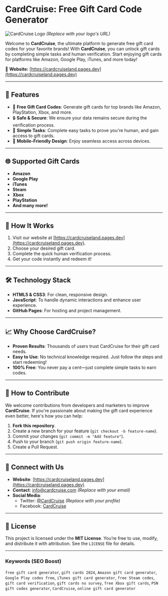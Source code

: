 
# CardCruise: Free Gift Card Code Generator

![CardCruise Logo](https://example.com/logo.png) *(Replace with your logo's URL)*

Welcome to **CardCruise**, the ultimate platform to generate free gift card codes for your favorite brands! With **CardCruise**, you can unlock gift cards by completing simple tasks and human verification. Start enjoying gift cards for platforms like Amazon, Google Play, iTunes, and more today!

🔗 **Website:** [https://cardcruiseland.pages.dev](https://cardcruiseland.pages.dev)

---

## 🚀 Features

- 🌟 **Free Gift Card Codes**: Generate gift cards for top brands like Amazon, PlayStation, Xbox, and more.
- 🔒 **Safe & Secure**: We ensure your data remains secure during the verification process.
- 🎯 **Simple Tasks**: Complete easy tasks to prove you're human, and gain access to gift cards.
- 📱 **Mobile-Friendly Design**: Enjoy seamless access across devices.

---

## 🌐 Supported Gift Cards

- **Amazon**
- **Google Play**
- **iTunes**
- **Steam**
- **Xbox**
- **PlayStation**
- **And many more!**

---

## 📖 How It Works

1. Visit our website at [https://cardcruiseland.pages.dev](https://cardcruiseland.pages.dev).
2. Choose your desired gift card.
3. Complete the quick human verification process.
4. Get your code instantly and redeem it!

---

## 🛠️ Technology Stack

- **HTML5 & CSS3**: For clean, responsive design.
- **JavaScript**: To handle dynamic interactions and enhance user experience.
- **GitHub Pages**: For hosting and project management.

---

## 📈 Why Choose CardCruise?

- **Proven Results**: Thousands of users trust CardCruise for their gift card needs.
- **Easy to Use**: No technical knowledge required. Just follow the steps and start redeeming!
- **100% Free**: You never pay a cent—just complete simple tasks to earn codes.

---

## 🚀 How to Contribute

We welcome contributions from developers and marketers to improve **CardCruise**. If you're passionate about making the gift card experience even better, here's how you can help:

1. **Fork this repository**.
2. Create a new branch for your feature (`git checkout -b feature-name`).
3. Commit your changes (`git commit -m "Add feature"`).
4. Push to your branch (`git push origin feature-name`).
5. Create a Pull Request.

---

## 🔗 Connect with Us

- **Website**: [https://cardcruiseland.pages.dev](https://cardcruiseland.pages.dev)
- **Contact**: info@cardcruise.com *(Replace with your email)*
- **Social Media**:
  - Twitter: [@CardCruise](https://twitter.com/CardCruise) *(Replace with your profile)*
  - Facebook: [CardCruise](https://facebook.com/CardCruise)

---

## 📜 License

This project is licensed under the **MIT License**. You’re free to use, modify, and distribute it with attribution. See the `LICENSE` file for details.

---

### Keywords (SEO Boost)

`free gift card generator`, `gift cards 2024`, `Amazon gift card generator`, `Google Play codes free`, `iTunes gift card generator`, `free Steam codes`, `gift card verification`, `gift cards no survey`, `free Xbox gift cards`, `PSN gift codes generator`, `CardCruise`, `online gift card generator`
